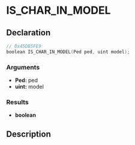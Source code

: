 # IS_CHAR_IN_MODEL

## Declaration
```cpp
// 0x45DB5FE9
boolean IS_CHAR_IN_MODEL(Ped ped, uint model);
```

### Arguments
- **Ped:** ped
- **uint:** model

### Results
- **boolean**

## Description
